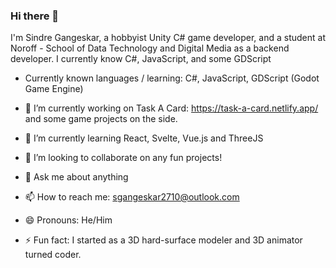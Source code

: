 ### Hi there 👋

I'm Sindre Gangeskar, a hobbyist Unity C# game developer, and a student at Noroff - School of Data Technology and Digital Media as a backend developer. 
I currently know C#, JavaScript, and some GDScript

- Currently known languages / learning: C#, JavaScript, GDScript (Godot Game Engine)

- 🔭 I’m currently working on Task A Card: https://task-a-card.netlify.app/ and some game projects on the side. 
- 📖 I’m currently learning React, Svelte, Vue.js and ThreeJS
- 👯 I’m looking to collaborate on any fun projects!
- 💬 Ask me about anything
- 📫 How to reach me: sgangeskar2710@outlook.com
- 😄 Pronouns: He/Him
- ⚡ Fun fact: I started as a 3D hard-surface modeler and 3D animator turned coder.

<!--
**sindre-gangeskar/sindre-gangeskar** is a ✨ _special_ ✨ repository because its `README.md` (this file) appears on your GitHub profile.

Here are some ideas to get you started:
-->
